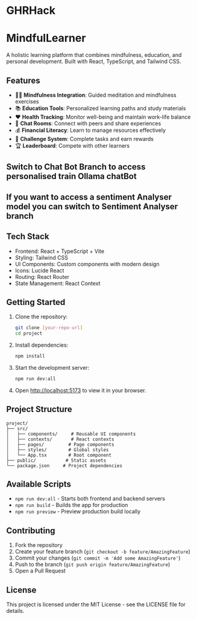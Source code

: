 # GHRHack
# MindfulLearner

A holistic learning platform that combines mindfulness, education, and personal development. Built with React, TypeScript, and Tailwind CSS.

## Features

- 🧘‍♂️ **Mindfulness Integration**: Guided meditation and mindfulness exercises
- 📚 **Education Tools**: Personalized learning paths and study materials
- ❤️ **Health Tracking**: Monitor well-being and maintain work-life balance
- 💬 **Chat Rooms**: Connect with peers and share experiences
- 💰 **Financial Literacy**: Learn to manage resources effectively
- 🎯 **Challenge System**: Complete tasks and earn rewards
- 🏆 **Leaderboard**: Compete with other learners


## Switch to Chat Bot Branch to access personalised train Ollama chatBot
## If you want to access a sentiment Analyser model you can switch to Sentiment Analyser branch

## Tech Stack

- Frontend: React + TypeScript + Vite
- Styling: Tailwind CSS
- UI Components: Custom components with modern design
- Icons: Lucide React
- Routing: React Router
- State Management: React Context

## Getting Started

1. Clone the repository:
   ```bash
   git clone [your-repo-url]
   cd project
   ```

2. Install dependencies:
   ```bash
   npm install
   ```

3. Start the development server:
   ```bash
   npm run dev:all
   ```

4. Open [http://localhost:5173](http://localhost:5173) to view it in your browser.

## Project Structure

```
project/
├── src/
│   ├── components/     # Reusable UI components
│   ├── contexts/       # React contexts
│   ├── pages/         # Page components
│   ├── styles/        # Global styles
│   └── App.tsx        # Root component
├── public/           # Static assets
└── package.json     # Project dependencies
```

## Available Scripts

- `npm run dev:all` - Starts both frontend and backend servers
- `npm run build` - Builds the app for production
- `npm run preview` - Preview production build locally

## Contributing

1. Fork the repository
2. Create your feature branch (`git checkout -b feature/AmazingFeature`)
3. Commit your changes (`git commit -m 'Add some AmazingFeature'`)
4. Push to the branch (`git push origin feature/AmazingFeature`)
5. Open a Pull Request

## License

This project is licensed under the MIT License - see the LICENSE file for details. 
